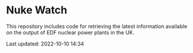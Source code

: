 # Nuke Watch

This repository includes code for retrieving the latest information available on the output of EDF nuclear power plants in the UK.

Last updated: 2022-10-10 14:34